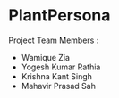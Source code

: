 # PlantPersona

Project Team Members :
  - Wamique Zia
  - Yogesh Kumar Rathia
  - Krishna Kant Singh
  - Mahavir Prasad Sah

